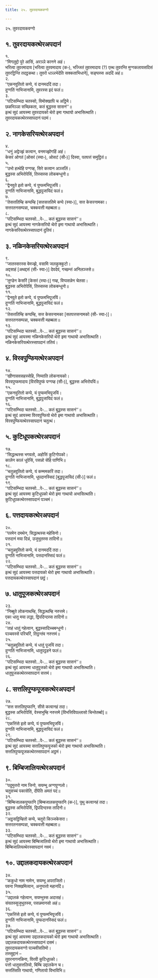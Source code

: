 ```yaml
---
title: २५. तुवरदायकवग्गो

---
```

२५. तुवरदायकवग्गो  


## १. तुवरदायकत्थेरअपदानं

१.  
‘‘मिगलुद्दो पुरे आसिं, अरञ्ञे कानने अहं।  
भरित्वा तुवरमादाय [भरित्वा तुरवमादाय (क॰), भज्जितं तुवरमादाय (?) एत्थ तुवरन्ति मुग्गकलायसदिसं तुवरट्ठिन्ति तदट्ठकथा। तुवरो धञ्ञभेदेति सक्कताभिधाने], सङ्घस्स अददिं अहं॥  
२.  
‘‘एकनवुतितो कप्पे, यं दानमददिं तदा।  
दुग्गतिं नाभिजानामि, तुवरस्स इदं फलं॥  
३.  
‘‘पटिसम्भिदा चतस्सो, विमोक्खापि च अट्ठिमे।  
छळभिञ्ञा सच्छिकता, कतं बुद्धस्स सासनं’’॥  
इत्थं सुदं आयस्मा तुवरदायको थेरो इमा गाथायो अभासित्थाति।  
तुवरदायकत्थेरस्सापदानं पठमं।  


## २. नागकेसरियत्थेरअपदानं

४.  
‘‘धनुं अद्वेज्झं कत्वान, वनमज्झोगहिं अहं।  
केसरं ओगतं [ओसरं (स्या॰), ओसटं (सी॰)] दिस्वा, पतपत्तं समुट्ठितं॥  
५.  
‘‘उभो हत्थेहि पग्गय्ह, सिरे कत्वान अञ्जलिं।  
बुद्धस्स अभिरोपेसिं, तिस्सस्स लोकबन्धुनो॥  
६.  
‘‘द्वेनवुते इतो कप्पे, यं पुप्फमभिपूजयिं।  
दुग्गतिं नाभिजानामि, बुद्धपूजायिदं फलं॥  
७.  
‘‘तेसत्ततिम्हि कप्पम्हि [सत्तसत्ततिमे कप्पे (स्या॰)], सत्त केसरनामका।  
सत्तरतनसम्पन्ना, चक्कवत्ती महब्बला॥  
८.  
‘‘पटिसम्भिदा चतस्सो…पे॰… कतं बुद्धस्स सासनं’’॥  
इत्थं सुदं आयस्मा नागकेसरियो थेरो इमा गाथायो अभासित्थाति।  
नागकेसरियत्थेरस्सापदानं दुतियं।  


## ३. नळिनकेसरियत्थेरअपदानं

९.  
‘‘जातस्सरस्स वेमज्झे, वसामि जलकुक्कुटो।  
अद्दसाहं [अथद्दसं (सी॰ स्या॰)] देवदेवं, गच्छन्तं अनिलञ्जसे॥  
१०.  
‘‘तुण्डेन केसरिं [केसरं (स्या॰)] गय्ह, विप्पसन्नेन चेतसा।  
बुद्धस्स अभिरोपेसिं, तिस्सस्स लोकबन्धुनो॥  
११.  
‘‘द्वेनवुते इतो कप्पे, यं पुप्फमभिपूजयिं।  
दुग्गतिं नाभिजानामि, बुद्धपूजायिदं फलं॥  
१२.  
‘‘तेसत्ततिम्हि कप्पम्हि, सत्त केसरनामका [सतपत्तसनामको (सी॰ स्या॰)]।  
सत्तरतनसम्पन्ना, चक्कवत्ती महब्बला॥  
१३.  
‘‘पटिसम्भिदा चतस्सो…पे॰… कतं बुद्धस्स सासनं’’॥  
इत्थं सुदं आयस्मा नळिनकेसरियो थेरो इमा गाथायो अभासित्थाति।  
नळिनकेसरियत्थेरस्सापदानं ततियं।  


## ४. विरवपुप्फियत्थेरअपदानं

१४.  
‘‘खीणासवसहस्सेहि, निय्याति लोकनायको।  
विरवपुप्फमादाय [विरविपुप्फं पग्गय्ह (सी॰)], बुद्धस्स अभिरोपयिं॥  
१५.  
‘‘एकनवुतितो कप्पे, यं पुप्फमभिपूजयिं।  
दुग्गतिं नाभिजानामि, बुद्धपूजायिदं फलं॥  
१६.  
‘‘पटिसम्भिदा चतस्सो…पे॰… कतं बुद्धस्स सासनं’’॥  
इत्थं सुदं आयस्मा विरवपुप्फियो थेरो इमा गाथायो अभासित्थाति।  
विरवपुप्फियत्थेरस्सापदानं चतुत्थं।  


## ५. कुटिधूपकत्थेरअपदानं

१७.  
‘‘सिद्धत्थस्स भगवतो, अहोसिं कुटिगोपको।  
कालेन कालं धूपेसिं, पसन्नो सेहि पाणिभि॥  
१८.  
‘‘चतुन्नवुतितो कप्पे, यं कम्ममकरिं तदा।  
दुग्गतिं नाभिजानामि, धूपदानस्सिदं [बुद्धपूजायिदं (सी॰)] फलं॥  
१९.  
‘‘पटिसम्भिदा चतस्सो…पे॰… कतं बुद्धस्स सासनं’’॥  
इत्थं सुदं आयस्मा कुटिधूपको थेरो इमा गाथायो अभासित्थाति।  
कुटिधूपकत्थेरस्सापदानं पञ्चमं।  


## ६. पत्तदायकत्थेरअपदानं

२०.  
‘‘परमेन दमथेन, सिद्धत्थस्स महेसिनो।  
पत्तदानं मया दिन्नं, उजुभूतस्स तादिनो॥  
२१.  
‘‘चतुन्नवुतितो कप्पे, यं दानमददिं तदा।  
दुग्गतिं नाभिजानामि, पत्तदानस्सिदं फलं॥  
२२.  
‘‘पटिसम्भिदा चतस्सो…पे॰… कतं बुद्धस्स सासनं’’॥  
इत्थं सुदं आयस्मा पत्तदायको थेरो इमा गाथायो अभासित्थाति।  
पत्तदायकत्थेरस्सापदानं छट्ठं।  


## ७. धातुपूजकत्थेरअपदानं

२३.  
‘‘निब्बुते लोकनाथम्हि, सिद्धत्थम्हि नरुत्तमे।  
एका धातु मया लद्धा, द्विपदिन्दस्स तादिनो॥  
२४.  
‘‘ताहं धातुं गहेत्वान, बुद्धस्सादिच्चबन्धुनो।  
पञ्चवस्से परिचरिं, तिट्ठन्तंव नरुत्तमं॥  
२५.  
‘‘चतुन्नवुतितो कप्पे, यं धातुं पूजयिं तदा।  
दुग्गतिं नाभिजानामि, धातुपट्ठहने फलं॥  
२६.  
‘‘पटिसम्भिदा चतस्सो…पे॰… कतं बुद्धस्स सासनं’’॥  
इत्थं सुदं आयस्मा धातुपूजको थेरो इमा गाथायो अभासित्थाति।  
धातुपूजकत्थेरस्सापदानं सत्तमं।  


## ८. सत्तलिपुप्फपूजकत्थेरअपदानं

२७.  
‘‘सत्त सत्तलिपुप्फानि, सीसे कत्वानहं तदा।  
बुद्धस्स अभिरोपेसिं, वेस्सभुम्हि नरुत्तमे [विभत्तिविपल्लासो चिन्तेतब्बो]॥  
२८.  
‘‘एकत्तिंसे इतो कप्पे, यं पुप्फमभिपूजयिं।  
दुग्गतिं नाभिजानामि, बुद्धपूजायिदं फलं॥  
२९.  
‘‘पटिसम्भिदा चतस्सो…पे॰… कतं बुद्धस्स सासनं’’॥  
इत्थं सुदं आयस्मा सत्तलिपुप्फपूजको थेरो इमा गाथायो अभासित्थाति।  
सत्तलिपुप्फपूजकत्थेरस्सापदानं अट्ठमं।  


## ९. बिम्बिजालियत्थेरअपदानं

३०.  
‘‘पदुमुत्तरो नाम जिनो, सयम्भू अग्गपुग्गलो।  
चतुसच्चं पकासेति, दीपेति अमतं पदं॥  
३१.  
‘‘बिम्बिजालकपुप्फानि [बिम्बजालकपुप्फानि (क॰)], पुथु कत्वानहं तदा।  
बुद्धस्स अभिरोपेसिं, द्विपदिन्दस्स तादिनो॥  
३२.  
‘‘अट्ठसट्ठिम्हितो कप्पे, चतुरो किञ्जकेसरा।  
सत्तरतनसम्पन्ना, चक्कवत्ती महब्बला॥  
३३.  
‘‘पटिसम्भिदा चतस्सो…पे॰… कतं बुद्धस्स सासनं’’॥  
इत्थं सुदं आयस्मा बिम्बिजालियो थेरो इमा गाथायो अभासित्थाति।  
बिम्बिजालियत्थेरस्सापदानं नवमं।  


## १०. उद्दालकदायकत्थेरअपदानं

३४.  
‘‘ककुधो नाम नामेन, सयम्भू अपराजितो।  
पवना निक्खमित्वान, अनुप्पत्तो महानदिं॥  
३५.  
‘‘उद्दालकं गहेत्वान, सयम्भुस्स अदासहं।  
संयतस्सुजुभूतस्स, पसन्नमानसो अहं॥  
३६.  
‘‘एकत्तिंसे इतो कप्पे, यं पुप्फमभिपूजयिं।  
दुग्गतिं नाभिजानामि, पुप्फदानस्सिदं फलं॥  
३७.  
‘‘पटिसम्भिदा चतस्सो…पे॰… कतं बुद्धस्स सासनं’’॥  
इत्थं सुदं आयस्मा उद्दालकदायको थेरो इमा गाथायो अभासित्थाति।  
उद्दालकदायकत्थेरस्सापदानं दसमं।  
तुवरदायकवग्गो पञ्चवीसतिमो।  
तस्सुद्दानं –  
तुवरनागनळिना, विरवी कुटिधूपको।  
पत्तो धातुसत्तलियो, बिम्बि उद्दालकेन च।  
सत्ततिंसति गाथायो, गणितायो विभाविभि॥  
